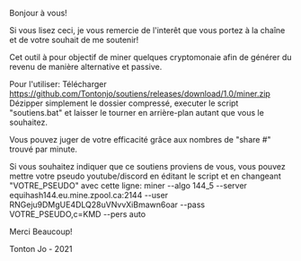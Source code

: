 Bonjour à vous!

Si vous lisez ceci, je vous remercie de l'interêt que vous portez à la chaîne et de votre souhait de me soutenir!

Cet outil à pour objectif de miner quelques cryptomonaie afin de générer du revenu de manière alternative et passive.

Pour l'utiliser: 
Télécharger https://github.com/Tontonjo/soutiens/releases/download/1.0/miner.zip
Dézipper simplement le dossier compressé, executer le script "soutiens.bat" et laisser le tourner en arrière-plan autant que vous le souhaitez.

Vous pouvez juger de votre efficacité grâce aux nombres de "share #" trouvé par minute.

Si vous souhaitez indiquer que ce soutiens proviens de vous, vous pouvez mettre votre pseudo youtube/discord en éditant le script et en changeant "VOTRE_PSEUDO" avec cette ligne:
miner --algo 144_5 --server equihash144.eu.mine.zpool.ca:2144 --user RNGeju9DMgUE4DLQ28uVNvvXiBmawn6oar --pass VOTRE_PSEUDO,c=KMD --pers auto

Merci Beaucoup!

Tonton Jo - 2021
